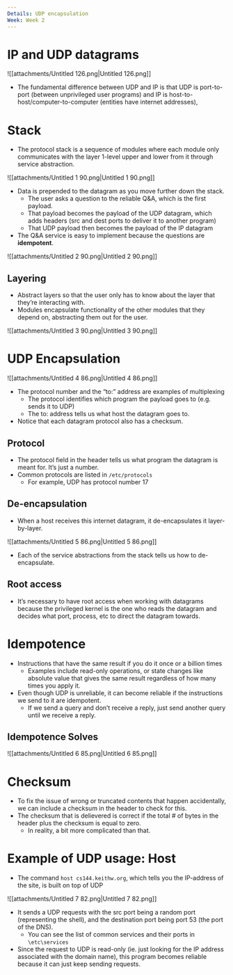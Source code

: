 ```yaml
---
Details: UDP encapsulation
Week: Week 2
---
```

# IP and UDP datagrams

![[attachments/Untitled 126.png|Untitled 126.png]]

- The fundamental difference between UDP and IP is that UDP is port-to-port (between unprivileged user programs) and IP is host-to-host/computer-to-computer (entities have internet addresses),

# Stack

- The protocol stack is a sequence of modules where each module only communicates with the layer 1-level upper and lower from it through service abstraction.

![[attachments/Untitled 1 90.png|Untitled 1 90.png]]

- Data is prepended to the datagram as you move further down the stack.
    - The user asks a question to the reliable Q&A, which is the first payload.
    - That payload becomes the payload of the UDP datagram, which adds headers (src and dest ports to deliver it to another program)
    - That UDP payload then becomes the payload of the IP datagram
- The Q&A service is easy to implement because the questions are **idempotent**.

![[attachments/Untitled 2 90.png|Untitled 2 90.png]]

## Layering

- Abstract layers so that the user only has to know about the layer that they’re interacting with.
- Modules encapsulate functionality of the other modules that they depend on, abstracting them out for the user.

![[attachments/Untitled 3 90.png|Untitled 3 90.png]]

# UDP Encapsulation

![[attachments/Untitled 4 86.png|Untitled 4 86.png]]

- The protocol number and the “to:” address are examples of multiplexing
    - The protocol identifies which program the payload goes to (e.g. sends it to UDP)
    - The to: address tells us what host the datagram goes to.
- Notice that each datagram protocol also has a checksum.

## Protocol

- The protocol field in the header tells us what program the datagram is meant for. It’s just a number.
- Common protocols are listed in `/etc/protocols`
    - For example, UDP has protocol number 17

## De-encapsulation

- When a host receives this internet datagram, it de-encapsulates it layer-by-layer.

![[attachments/Untitled 5 86.png|Untitled 5 86.png]]

- Each of the service abstractions from the stack tells us how to de-encapsulate.

## Root access

- It’s necessary to have root access when working with datagrams because the privileged kernel is the one who reads the datagram and decides what port, process, etc to direct the datagram towards.

# Idempotence

- Instructions that have the same result if you do it once or a billion times
    - Examples include read-only operations, or state changes like absolute value that gives the same result regardless of how many times you apply it.
- Even though UDP is unreliable, it can become reliable if the instructions we send to it are idempotent.
    - If we send a query and don’t receive a reply, just send another query until we receive a reply.

## Idempotence Solves

![[attachments/Untitled 6 85.png|Untitled 6 85.png]]

# Checksum

- To fix the issue of wrong or truncated contents that happen accidentally, we can include a checksum in the header to check for this.
- The checksum that is delievered is correct if the total # of bytes in the header plus the checksum is equal to zero.
    - In reality, a bit more complicated than that.

# Example of UDP usage: Host

- The command `host cs144.keithw.org`, which tells you the IP-address of the site, is built on top of UDP

![[attachments/Untitled 7 82.png|Untitled 7 82.png]]

- It sends a UDP requests with the src port being a random port (representing the shell), and the destination port being port 53 (the port of the DNS).
    - You can see the list of common services and their ports in `\etc\services`
- Since the request to UDP is read-only (ie. just looking for the IP address associated with the domain name), this program becomes reliable because it can just keep sending requests.